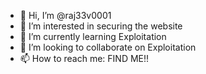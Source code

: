 - 👋 Hi, I’m @raj33v0001
- 👀 I’m interested in securing the website
- 🌱 I’m currently learning Exploitation
- 💞️ I’m looking to collaborate on Exploitation
- 📫 How to reach me: FIND ME!! 

<!---
raj33v0001/raj33v0001 is a ✨ special ✨ repository because its `README.md` (this file) appears on your GitHub profile.
You can click the Preview link to take a look at your changes.
--->
